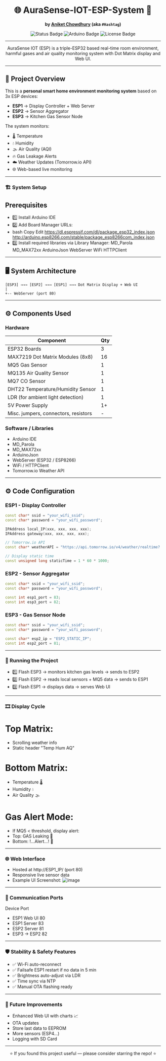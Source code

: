 <div align="center">

# 🌐 AuraSense-IOT-ESP-System 🚀

**by [Aniket Chowdhury](mailto:micro.aniket@gmail.com) (aka `#Hashtag`)**

<img src="https://img.shields.io/badge/Status-Working-brightgreen?style=for-the-badge&logo=arduino" alt="Status Badge" />
<img src="https://img.shields.io/badge/Built%20with-Arduino-blue?style=for-the-badge&logo=arduino" alt="Arduino Badge" />
<img src="https://img.shields.io/badge/License-Personal--Use-orange?style=for-the-badge" alt="License Badge" />

</div>

---

<div align="center">

AuraSense IOT (ESP) is a triple-ESP32 based real-time room environment, harmful gases and air quality monitoring system with Dot Matrix display and Web UI.

</div>

---

## 📜 Project Overview

This is a **personal smart home environment monitoring system** based on 3x ESP devices:

- **ESP1** → Display Controller + Web Server
- **ESP2** → Sensor Aggregator
- **ESP3** → Kitchen Gas Sensor Node

The system monitors:

- 🌡️ Temperature
- 💧 Humidity
- 🌫️ Air Quality (AQI)
- 🔥 Gas Leakage Alerts
- ☁️ Weather Updates (Tomorrow.io API)
- 🌐 Web-based live monitoring

---

### 🏗 System Setup
## Prerequisites
- 1️⃣ Install Arduino IDE
- 2️⃣ Add Board Manager URLs:
- bash Copy Edit
https://dl.espressif.com/dl/package_esp32_index.json
http://arduino.esp8266.com/stable/package_esp8266com_index.json
- 3️⃣ Install required libraries via Library Manager:
MD_Parola
MD_MAX72xx
ArduinoJson
WebServer
WiFi
HTTPClient

---

## 🖥️ System Architecture


```
[ESP3] →→→ [ESP2] →→→ [ESP1] →→→ Dot Matrix Display + Web UI
|
+-- WebServer (port 80)
```



---

## ⚙️ Components Used

### Hardware

| Component                          | Qty |
|------------------------------------|-----|
| ESP32 Boards              | 3   |
| MAX7219 Dot Matrix Modules (8x8)    | 16  |
| MQ5 Gas Sensor                      | 1   |
| MQ135 Air Quality Sensor            | 1   |
| MQ7 CO Sensor                       | 1   |
| DHT22 Temperature/Humidity Sensor   | 1   |
| LDR (for ambient light detection)   | 1   |
| 5V Power Supply                     | 1+  |
| Misc. jumpers, connectors, resistors| -   |

### Software / Libraries

- Arduino IDE  
- MD_Parola  
- MD_MAX72xx  
- ArduinoJson  
- WebServer (ESP32 / ESP8266)  
- WiFi / HTTPClient  
- Tomorrow.io Weather API  

---

## ⚙️ Code Configuration

### ESP1 - Display Controller

```cpp
const char* ssid = "your_wifi_ssid";
const char* password = "your_wifi_password";

IPAddress local_IP(xxx, xxx, xxx, xxx);
IPAddress gateway(xxx, xxx, xxx, xxx);

// Tomorrow.io API
const char* weatherAPI = "https://api.tomorrow.io/v4/weather/realtime?...&apikey=YOUR_API_KEY";

// Display static time
const unsigned long staticTime = 1 * 60 * 1000;
```
### ESP2 - Sensor Aggregator

```cpp
const char* ssid = "your_wifi_ssid";
const char* password = "your_wifi_password";

const int esp1_port = 83;
const int esp3_port = 82;
```
### ESP3 - Gas Sensor Node

```cpp
const char* ssid = "your_wifi_ssid";
const char* password = "your_wifi_password";

const char* esp2_ip = "ESP2_STATIC_IP";
const int esp2_port = 81;
```
---

### 🚀 Running the Project
- 1️⃣ Flash ESP3 → monitors kitchen gas levels → sends to ESP2
- 2️⃣ Flash ESP2 → reads local sensors + MQ5 data → sends to ESP1
- 3️⃣ Flash ESP1 → displays data → serves Web UI

---

### 🎞️ Display Cycle
# Top Matrix:
- Scrolling weather info
- Static header "Temp Hum AQ"
# Bottom Matrix:
- Temperature 🌡️
- Humidity 💧
- Air Quality 🌫️
# Gas Alert Mode:
- If MQ5 < threshold, display alert:
- Top: GAS Leaking 🚨
- Bottom: !...Alert...! 🚨

---

### 🌐 Web Interface
- Hosted at http://ESP1_IP/ (port 80)
- Responsive live sensor data
- Example UI Screenshot:
![image](https://github.com/user-attachments/assets/f4c7208b-ed97-4ddb-89be-d28776b153b3)


---

### 📡 Communication Ports
Device	Port
- ESP1 Web UI	80
- ESP1 Server	83
- ESP2 Server	81
- ESP3 → ESP2	82

---

### 🛡 Stability & Safety Features
- ✅ Wi-Fi auto-reconnect
- ✅ Failsafe ESP1 restart if no data in 5 min
- ✅ Brightness auto-adjust via LDR
- ✅ Time sync via NTP
- ✅ Manual OTA flashing ready

---

### 🚧 Future Improvements
- Enhanced Web UI with charts 📈
- OTA updates
- Store last data to EEPROM
- More sensors (ESP4...)
- Logging with SD Card

---

<div align="center">
⭐️ If you found this project useful — please consider starring the repo! ⭐️

</div> 
